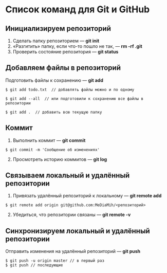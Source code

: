 # Список команд для Git и GitHub

## Инициализируем репозиторий

1. Сделать папку репозиторием — **git init**
2. «Разгитить» папку, если что-то пошло не так, — **rm -rf .git**
3. Проверить состояние репозитория — **git status**

## Добавляем файлы в репозиторий

Подготовить файлы к сохранению — **git add**
```
$ git add todo.txt  // добавлять файлы можно и по одному

$ git add --all  // или подготовили к сохранению все файлы в репозитории

$ git add .  // добавить всю текущую папку
```

## Коммит

1. Выполнить коммит — __git commit__

```
$ git commit -m 'Сообщение об изменениях'
```

2. Просмотреть историю коммитов — __git log__

## Связываем локальный и удалённый репозитории

1. Привязать удалённый репозиторий к локальному — __git remote add__

```
$ git remote add origin git@github.com:MeDiaMih/<репозиторий>

```
2. Убедиться, что репозитории связаны — __git remote -v__


## Синхронизируем локальный и удалённый репозитории

Отправить изменения на удалённый репозиторий — **git push**

```
$ git push -u origin master // в первый раз
$ git push // последующие
```